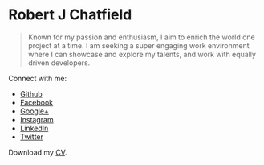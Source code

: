Robert J Chatfield
===============

> Known for my passion and enthusiasm, I aim to enrich the world one project at a time. I am seeking a super engaging work environment where I can showcase and explore my talents, and work with equally driven developers.

Connect with me:

+ [Github](https://github.com/rjchatfield)
+ [Facebook](https://www.facebook.com/rjchatfield)
+ [Google+](https://plus.google.com/+RobertChatfield)
+ [Instagram](http://instagram.com/rjchatfield/)
+ [LinkedIn](http://au.linkedin.com/pub/robert-chatfield/70/310/79)
+ [Twitter](https://twitter.com/rjchatfield)

Download my [CV](https://github.com/rjchatfield/rjchatfield.github.io/blob/master/robertjchatfield_cv_resume.pdf?raw=true).
